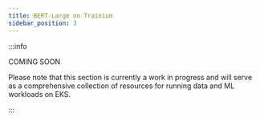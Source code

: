 ```yaml
---
title: BERT-Large on Trainium
sidebar_position: 3
---
```


:::info

COMING SOON

Please note that this section is currently a work in progress and will serve as a comprehensive collection of resources for running data and ML workloads on EKS.

:::
